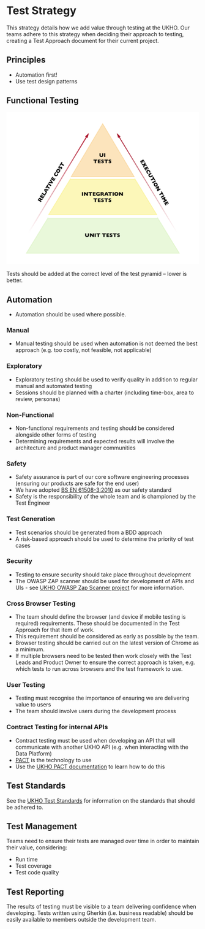 # Test Strategy

This strategy details how we add value through testing at the UKHO. Our teams adhere to this strategy when deciding their approach to testing, creating a Test Approach document for their current project.

## Principles

* Automation first! 
* Use test design patterns


## Functional Testing

![Test Pyramid](images/test-pyramid.png)

Tests should be added at the correct level of the test pyramid – lower is better.

## Automation

* Automation should be used where possible.

### Manual

* Manual testing should be used when automation is not deemed the best approach (e.g. too costly, not feasible, not applicable)

### Exploratory

* Exploratory testing should be used to verify quality in addition to regular manual and automated testing
* Sessions should be planned with a charter (including time-box, area to review, personas)

### Non-Functional

* Non-functional requirements and testing should be considered alongside other forms of testing
* Determining requirements and expected results will involve the architecture and product manager communities

### Safety

* Safety assurance is part of our core software engineering processes (ensuring our products are safe for the end user)
* We have adopted [BS EN 61508-3:2010](https://fdocuments.in/document/iec-61508-6.html) as our safety standard
* Safety is the responsibility of the whole team and is championed by the Test Engineer

### Test Generation

* Test scenarios should be generated from a BDD approach
* A risk-based approach should be used to determine the priority of test cases

### Security

* Testing to ensure security should take place throughout development
* The OWASP ZAP scanner should be used for development of APIs and UIs - see [UKHO OWASP Zap Scanner project](https://github.com/UKHO/owasp-zap-scan) for more information.

### Cross Browser Testing

* The team should define the browser (and device if mobile testing is required) requirements. These should be documented in the Test Approach for that item of work.
* This requirement should be considered as early as possible by the team.
* Browser testing should be carried out on the latest version of Chrome as a minimum.
* If multiple browsers need to be tested then work closely with the Test Leads and Product Owner to ensure the correct approach is taken, e.g. which tests to run across browsers and the test framework to use.

### User Testing

* Testing must recognise the importance of ensuring we are delivering value to users
* The team should involve users during the development process

### Contract Testing for internal APIs

* Contract testing must be used when developing an API that will communicate with another UKHO API (e.g. when interacting with the Data Platform)
* [PACT](https://docs.pact.io/) is the technology to use
* Use the [UKHO PACT documentation](https://docs.data.ukho.gov.uk/testing/pact/introduction/) to learn how to do this

## Test Standards

See the [UKHO Test Standards](test-code-standards.md) for information on the standards that should be adhered to.

## Test Management

Teams need to ensure their tests are managed over time in order to maintain their value, considering:

* Run time
* Test coverage
* Test code quality

## Test Reporting

The results of testing must be visible to a team delivering confidence when developing. Tests written using Gherkin (i.e. business readable) should be easily available to members outside the development team.

